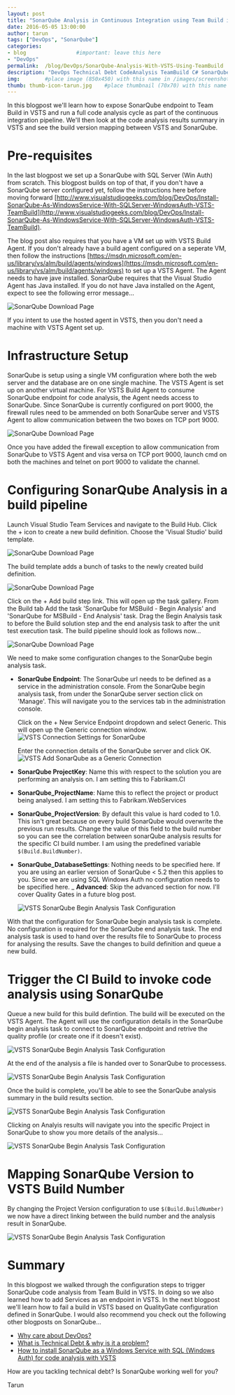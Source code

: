 ```yaml
---
layout: post
title: "SonarQube Analysis in Continuous Integration using Team Build in VSTS"
date: 2016-05-05 13:00:00 
author: tarun 
tags: ["DevOps", "SonarQube"]
categories:
- blog                #important: leave this here
- "DevOps"
permalink:  /blog/DevOps/SonarQube-Analysis-With-VSTS-Using-TeamBuild
description: "DevOps Technical Debt CodeAnalysis TeamBuild C# SonarQube CI VSTS (constantly updated)"
img:        #place image (850x450) with this name in /images/screenshots
thumb: thumb-icon-tarun.jpg    #place thumbnail (70x70) with this name in /images/screenshots/thumbs/
---
```

In this blogpost we'll learn how to expose SonarQube endpoint to Team Build in VSTS and run a full code analysis cycle as part of the continuous integration pipeline. We'll then look at the code analysis results summary in VSTS and see the build version mapping between VSTS and SonarQube.
<!--more--> 

# Pre-requisites 
In the last blogpost we set up a SonarQube with SQL Server (Win Auth) from scratch. This blogpost builds on top of that, if you don't have a SonarQube server configured yet, follow the instructions here before moving forward [http://www.visualstudiogeeks.com/blog/DevOps/Install-SonarQube-As-WindowsService-With-SQLServer-WindowsAuth-VSTS-TeamBuild](http://www.visualstudiogeeks.com/blog/DevOps/Install-SonarQube-As-WindowsService-With-SQLServer-WindowsAuth-VSTS-TeamBuild).

The blog post also requires that you have a VM set up with VSTS Build Agent. If you don't already have a build agent configured on a seperate VM, then follow the instructions [https://msdn.microsoft.com/en-us/library/vs/alm/build/agents/windows](https://msdn.microsoft.com/en-us/library/vs/alm/build/agents/windows) to set up a VSTS Agent. The Agent needs to have jave installed. SonarQube requires that the Visual Studio Agent has Java installed. If you do not have Java installed on the Agent, expect to see the following error message...

![SonarQube Download Page](/images/screenshots/tarun/SonarQube/VSTS_ErrorMessageWhenAgentDoesntHaveJavaInstalled.png) 

If you intent to use the hosted agent in VSTS, then you don't need a machine with VSTS Agent set up. 

# Infrastructure Setup 
SonarQube is setup using a single VM configuration where both the web server and the database are on one single machine. The VSTS Agent is set up on another virtual machine. For VSTS Build Agent to consume SonarQube endpoint for code analysis, the Agent needs access to SonarQube. Since SonarQube is currently configured on port 9000, the firewall rules need to be ammended on both SonarQube server and VSTS Agent to allow communication between the two boxes on TCP port 9000.  

![SonarQube Download Page](/images/screenshots/tarun/SonarQube/sonarQubeIntegrationWithVSTSAgent.png) 

Once you have added the firewall exception to allow communication from SonarQube to VSTS Agent and visa versa on TCP port 9000, launch cmd on both the machines and telnet on port 9000 to validate the channel. 

# Configuring SonarQube Analysis in a build pipeline
Launch Visual Studio Team Services and navigate to the Build Hub. Click the + icon to create a new build definition. Choose the 'Visual Studio' build template.  

![SonarQube Download Page](/images/screenshots/tarun/SonarQube/VSTS_VisualStudioBuildTemplate.png) 

The build template adds a bunch of tasks to the newly created build definition. 

![SonarQube Download Page](/images/screenshots/tarun/SonarQube/VSTS_VisualStudioTemplateDefaultTasks.png) 

Click on the + Add build step link. This will open up the task gallery. From the Build tab Add the task 'SonarQube for MSBuild - Begin Analysis' and 'SonarQube for MSBuild - End Analysis' task. Drag the Begin Analysis task to before the Build solution step and the end analysis task to after the unit test execution task. The build pipeline should look as follows now... 

![SonarQube Download Page](/images/screenshots/tarun/SonarQube/VSTS_AddSonarQubeBeginEndAnalysisTasks.png) 

We need to make some configuration changes to the SonarQube begin analysis task. 

- __SonarQube Endpoint__: The SonarQube url needs to be defined as a service in the administration console. From the SonarQube begin analysis task, from under the SonarQube server section click on 'Manage'. This will navigate you to the services tab in the administration console. 
    
   Click on the + New Service Endpoint dropdown and select Generic. This will open up the Generic connection window.  
   ![VSTS Connection Settings for SonarQube](/images/screenshots/tarun/SonarQube/VSTS_GenericServiceEndpoint.png)
   
   Enter the connection details of the SonarQube server and click OK.    
   ![VSTS Add SonarQube as a Generic Connection](/images/screenshots/tarun/SonarQube/VSTS_AddSonarQubeAsAnEndPoint.png) 
    
- __SonarQube ProjectKey__: Name this with respect to the solution you are performing an analysis on. I am setting this to Fabrikam.CI
- __SonarQube_ProjectName__: Name this to reflect the project or product being analysed. I am setting this to Fabrikam.WebServices
- __SonarQube_ProjectVersion__: By default this value is hard coded to 1.0. This isn't great because on every build SonarQube would overwrite the previous run results. Change the value of this field to the build number so you can see the correlation between sonarQube analysis results for the specific CI build number. I am using the predefined variable `$(Build.BuildNumber)`.
- __SonarQube_DatabaseSettings__: Nothing needs to be specified here. If you are using an earlier version of SonarQube < 5.2 then this applies to you. Since we are using SQL Windows Auth no configuration needs to be specified here. 
_ __Advanced__: Skip the advanced section for now. I'll cover Quality Gates in a future blog post. 

   ![VSTS SonarQube Begin Analysis Task Configuration](/images/screenshots/tarun/SonarQube/VSTS_SonarQubeBeginAnalysisConfiguration.png)

With that the configuration for SonarQube begin analysis task is complete. No configuration is required for the SonarQube end analysis task. The end analysis task is used to hand over the results file to SonarQube to process for analysing the results. Save the changes to build definition and queue a new build. 

# Trigger the CI Build to invoke code analysis using SonarQube 
Queue a new build for this build defintion. The build will be executed on the VSTS Agent. The Agent will use the configuration details in the SonarQube begin analysis task to connect to SonarQube endpoint and retrive the quality profile (or create one if it doesn't exist). 

![VSTS SonarQube Begin Analysis Task Configuration](/images/screenshots/tarun/SonarQube/VSTS_SonarQubeBeginAnalysisTaskDebug.png)

At the end of the analysis a file is handed over to SonarQube to processess. 

![VSTS SonarQube Begin Analysis Task Configuration](/images/screenshots/tarun/SonarQube/VSTS_SonarQubeEndAnalysisDebug.png)

Once the build is complete, you'll be able to see the SonarQube analysis summary in the build results section. 

![VSTS SonarQube Begin Analysis Task Configuration](/images/screenshots/tarun/SonarQube/VSTS_SonarQube_BuildSummaryMarkDown.png)

Clicking on Analyis results will navigate you into the specific Project in SonarQube to show you more details of the analysis...

![VSTS SonarQube Begin Analysis Task Configuration](/images/screenshots/tarun/SonarQube/SonarQube_VSTS_TechnicalDebtAnalysis.png)

# Mapping SonarQube Version to VSTS Build Number
By changing the Project Version configuration to use `$(Build.BuildNumber)` we now have a direct linking between the build number and the analysis result in SonarQube. 

![VSTS SonarQube Begin Analysis Task Configuration](/images/screenshots/tarun/SonarQube/IntegrateBuildNumberBetweenSonarQubeAndVSTSBuild.png)

# Summary
In this blogpost we walked through the configuration steps to trigger SonarQube code analysis from Team Build in VSTS. In doing so we also learned how to add Services as an endpoint in VSTS. In the next blogpost we'll learn how to fail a build in VSTS based on QualityGate configuration defined in SonarQube. I would also recommend you check out the following other blogposts on SonarQube...

- [Why care about DevOps?](http://www.visualstudiogeeks.com/blog/devops/marry-cloud-and-devops-enterprise-devops-is-for-real)
- [What is Technical Debt & why is it a problem?](http://www.visualstudiogeeks.com/blog/sonarqube/devops/Configure-TFS2015-with-SonarQube-using-BuildTask-to-Track-Technical-Debt)
- [How to install SonarQube as a Windows Service with SQL (Windows Auth) for code analysis with VSTS](http://www.visualstudiogeeks.com/blog/DevOps/Install-SonarQube-As-WindowsService-With-SQLServer-WindowsAuth-VSTS-TeamBuild)
 
 
 How are you tackling technical debt? Is SonarQube working well for you? 
 
 Tarun 